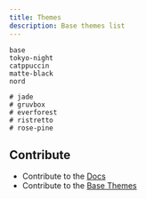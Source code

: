 ```yaml
---
title: Themes
description: Base themes list
---
```




```
base
tokyo-night
catppuccin
matte-black
nord

# jade
# gruvbox
# everforest
# ristretto
# rose-pine
```



## Contribute

- Contribute to the [Docs](https://github.com/linuxthemes/base) 
- Contribute to the [Base Themes](https://github.com/linuxthemes/docs) 
